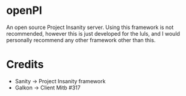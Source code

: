 # openPI
An open source Project Insanity server. Using this framework is not recommended, however this is just developed for the luls, and I would personally recommend any other framework other than this.

# Credits
- Sanity -> Project Insanity framework
- Galkon -> Client Mitb #317
